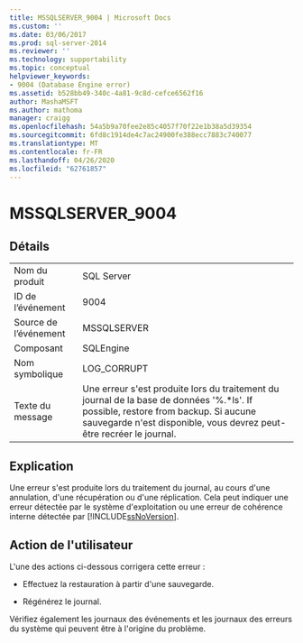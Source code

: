 ```yaml
---
title: MSSQLSERVER_9004 | Microsoft Docs
ms.custom: ''
ms.date: 03/06/2017
ms.prod: sql-server-2014
ms.reviewer: ''
ms.technology: supportability
ms.topic: conceptual
helpviewer_keywords:
- 9004 (Database Engine error)
ms.assetid: b528bb49-340c-4a81-9c8d-cefce6562f16
author: MashaMSFT
ms.author: mathoma
manager: craigg
ms.openlocfilehash: 54a5b9a70fee2e85c4057f70f22e1b38a5d39354
ms.sourcegitcommit: 6fd8c1914de4c7ac24900fe388ecc7883c740077
ms.translationtype: MT
ms.contentlocale: fr-FR
ms.lasthandoff: 04/26/2020
ms.locfileid: "62761857"
---
```

# <a name="mssqlserver_9004"></a>MSSQLSERVER_9004
    
## <a name="details"></a>Détails  
  
|||  
|-|-|  
|Nom du produit|SQL Server|  
|ID de l’événement|9004|  
|Source de l’événement|MSSQLSERVER|  
|Composant|SQLEngine|  
|Nom symbolique|LOG_CORRUPT|  
|Texte du message|Une erreur s'est produite lors du traitement du journal de la base de données '%.*ls'.  If possible, restore from backup. Si aucune sauvegarde n'est disponible, vous devrez peut-être recréer le journal.|  
  
## <a name="explanation"></a>Explication  
 Une erreur s'est produite lors du traitement du journal, au cours d'une annulation, d'une récupération ou d'une réplication. Cela peut indiquer une erreur détectée par le système d'exploitation ou une erreur de cohérence interne détectée par [!INCLUDE[ssNoVersion](../../includes/ssnoversion-md.md)].  
  
## <a name="user-action"></a>Action de l'utilisateur  
 L'une des actions ci-dessous corrigera cette erreur :  
  
-   Effectuez la restauration à partir d'une sauvegarde.  
  
-   Régénérez le journal.  
  
 Vérifiez également les journaux des événements et les journaux des erreurs du système qui peuvent être à l'origine du problème.  
  
  
